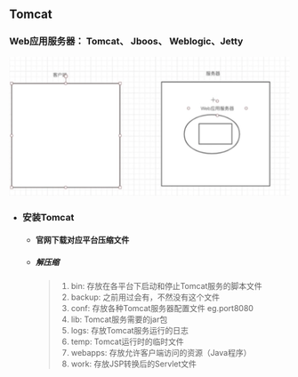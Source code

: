```
```
## Tomcat

### Web应用服务器： __Tomcat__、 Jboos、 Weblogic、Jetty

![](./../images/web/web01.png)

+ ### 安装Tomcat
    + #### 官网下载对应平台压缩文件
    + ##### 解压缩
        >1. bin: 存放在各平台下启动和停止Tomcat服务的脚本文件
        >2. backup: 之前用过会有，不然没有这个文件
        >3. conf: 存放各种Tomcat服务器配置文件 eg.port8080
        >4. lib: Tomcat服务需要的jar包
        >5. logs: 存放Tomcat服务运行的日志
        >6. temp: Tomcat运行时的临时文件
        >7. webapps: 存放允许客户端访问的资源（Java程序）
        >8. work: 存放JSP转换后的Servlet文件

